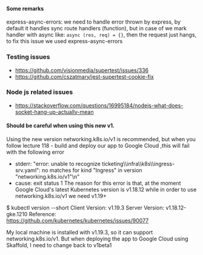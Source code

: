 
#### Some remarks
  express-async-errors: we need to handle error thrown by express, by default it handles sync route handlers (function), but in case of
  we mark handler with async like: `async (res, req) = {}`, then the request just hangs, to fix this issue we used express-async-errors

### Testing issues
- https://github.com/visionmedia/supertest/issues/336
- https://github.com/cszatmary/jest-supertest-cookie-fix

### Node js related issues
 - https://stackoverflow.com/questions/16995184/nodejs-what-does-socket-hang-up-actually-mean



#### Should be careful when using this new v1.

Using the new version networking.k8s.io/v1  is recommended, but when you follow lecture 118 - build and deploy our app to Google Cloud ,this will fail with the following error

 - stderr: "error: unable to recognize
ticketing\\\\infra\\\\k8s\\\\ingress-srv.yaml\": no matches for kind \"Ingress\" in version \"networking.k8s.io/v1\"\n"
 - cause: exit status 1
The reason for this error is that, at the moment Google Cloud's latest Kubernetes version is v1.18.12 while in order to use networking.k8s.io/v1 we need v1.19+

$ kubectl version --short
Client Version: v1.19.3
Server Version: v1.18.12-gke.1210
Reference: https://github.com/kubernetes/kubernetes/issues/90077

My local machine is installed with v1.19.3, so it can support networking.k8s.io/v1. But when deploying the app to Google Cloud using Skaffold, I need to change back to v1beta1